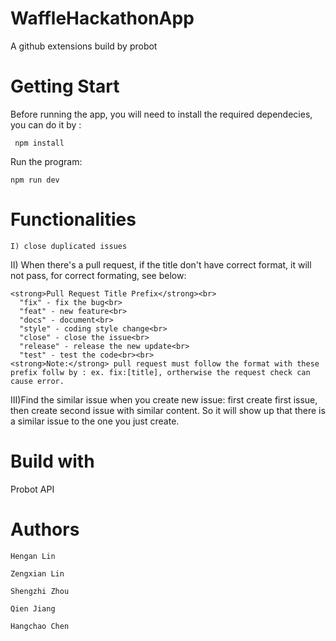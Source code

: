# WaffleHackathonApp

A github extensions build by probot

# Getting Start
Before running the app, you will need to install the required dependecies, you can do it by :

 ```
  npm install
```
Run the program: 
 ```
 npm run dev 
```

# Functionalities
```
I) close duplicated issues 
```
II) When there's a pull request, if the title don't have correct format, it will not pass, for correct formating, see below:
```
<strong>Pull Request Title Prefix</strong><br>
  "fix" - fix the bug<br>
  "feat" - new feature<br>
  "docs" - document<br>
  "style" - coding style change<br>
  "close" - close the issue<br>
  "release" - release the new update<br>
  "test" - test the code<br><br>
<strong>Note:</strong> pull request must follow the format with these prefix follw by : ex. fix:[title], ortherwise the request check can cause error.
```
III)Find the similar issue when you create new issue:
first create first issue, then create second issue with similar content.
So it will show up that there is a similar issue to the one you just create.

# Build with

Probot API


# Authors 
```
Hengan Lin
```
```
Zengxian Lin
```
```
Shengzhi Zhou
```
```
Qien Jiang
```
```
Hangchao Chen
